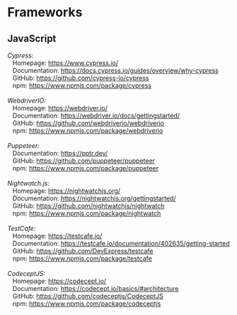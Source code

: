 # Frameworks


## JavaScript
*Cypress:*  
&nbsp;&nbsp;&nbsp;Homepage: https://www.cypress.io/  
&nbsp;&nbsp;&nbsp;Documentation: https://docs.cypress.io/guides/overview/why-cypress  
&nbsp;&nbsp;&nbsp;GitHub: https://github.com/cypress-io/cypress  
&nbsp;&nbsp;&nbsp;npm: https://www.npmjs.com/package/cypress
<br/><br/>
*WebdriverIO:*  
&nbsp;&nbsp;&nbsp;Homepage: https://webdriver.io/  
&nbsp;&nbsp;&nbsp;Documentation: https://webdriver.io/docs/gettingstarted/  
&nbsp;&nbsp;&nbsp;GitHub: https://github.com/webdriverio/webdriverio  
&nbsp;&nbsp;&nbsp;npm: https://www.npmjs.com/package/webdriverio
<br/><br/>
*Puppeteer:*  
&nbsp;&nbsp;&nbsp;Documentation: https://pptr.dev/  
&nbsp;&nbsp;&nbsp;GitHub: https://github.com/puppeteer/puppeteer  
&nbsp;&nbsp;&nbsp;npm: https://www.npmjs.com/package/puppeteer
<br/><br/>
*Nightwatch.js:*  
&nbsp;&nbsp;&nbsp;Homepage: https://nightwatchjs.org/  
&nbsp;&nbsp;&nbsp;Documentation: https://nightwatchjs.org/gettingstarted/  
&nbsp;&nbsp;&nbsp;GitHub: https://github.com/nightwatchjs/nightwatch  
&nbsp;&nbsp;&nbsp;npm: https://www.npmjs.com/package/nightwatch
<br/><br/>
*TestCafe:*  
&nbsp;&nbsp;&nbsp;Homepage: https://testcafe.io/  
&nbsp;&nbsp;&nbsp;Documentation: https://testcafe.io/documentation/402635/getting-started  
&nbsp;&nbsp;&nbsp;GitHub: https://github.com/DevExpress/testcafe  
&nbsp;&nbsp;&nbsp;npm: https://www.npmjs.com/package/testcafe
<br/><br/>
*CodeceptJS:*  
&nbsp;&nbsp;&nbsp;Homepage: https://codecept.io/  
&nbsp;&nbsp;&nbsp;Documentation: https://codecept.io/basics/#architecture  
&nbsp;&nbsp;&nbsp;GitHub: https://github.com/codeceptjs/CodeceptJS  
&nbsp;&nbsp;&nbsp;npm: https://www.npmjs.com/package/codeceptjs
